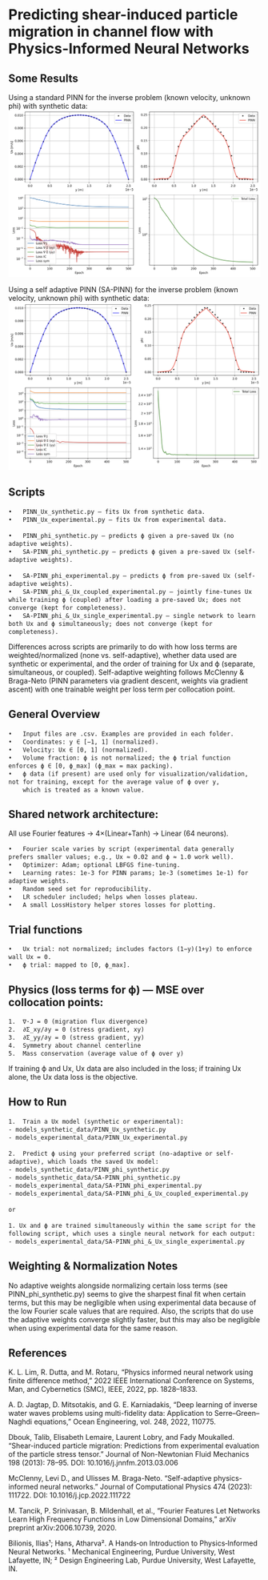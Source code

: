 # Predicting shear-induced particle migration in channel flow with Physics-Informed Neural Networks

## Some Results

Using a standard PINN for the inverse problem (known velocity, unknown phi) with synthetic data:
![PINN](assets/PINN_phi_synthetic.png)

Using a self adaptive PINN (SA-PINN) for the inverse problem (known velocity, unknown phi) with synthetic data:
![SAPINN](assets/SA-PINN_phi_synthetic.png)

## Scripts
	•	PINN_Ux_synthetic.py — fits Ux from synthetic data.
 	•	PINN_Ux_experimental.py — fits Ux from experimental data.
  
	•	PINN_phi_synthetic.py — predicts ϕ given a pre-saved Ux (no adaptive weights).
	•	SA-PINN_phi_synthetic.py — predicts ϕ given a pre-saved Ux (self-adaptive weights).
 
	•	SA-PINN_phi_experimental.py — predicts ϕ from pre-saved Ux (self-adaptive weights).
	•	SA-PINN_phi_&_Ux_coupled_experimental.py — jointly fine-tunes Ux while training ϕ (coupled) after loading a pre-saved Ux; does not converge (kept for completeness).
	•	SA-PINN_phi_&_Ux_single_experimental.py — single network to learn both Ux and ϕ simultaneously; does not converge (kept for completeness).

Differences across scripts are primarily to do with how loss terms are weighted/normalized (none vs. self-adaptive), whether data used are synthetic or experimental, and the order of training for Ux and ϕ (separate, simultaneous, or coupled). Self-adaptive weighting follows McClenny & Braga-Neto (PINN parameters via gradient descent, weights via gradient ascent) with one trainable weight per loss term per collocation point.

## General Overview
	•	Input files are .csv. Examples are provided in each folder.
	•	Coordinates: y ∈ [−1, 1] (normalized).
	•	Velocity: Ux ∈ [0, 1] (normalized).
	•	Volume fraction: ϕ is not normalized; the ϕ trial function enforces ϕ ∈ [0, ϕ_max] (ϕ_max = max packing).
	•	ϕ data (if present) are used only for visualization/validation, not for training, except for the average value of ϕ over y,
 		which is treated as a known value.

## Shared network architecture: 

All use Fourier features → 4×(Linear+Tanh) → Linear (64 neurons).

	•	Fourier scale varies by script (experimental data generally prefers smaller values; e.g., Ux ≈ 0.02 and ϕ ≈ 1.0 work well).
	•	Optimizer: Adam; optional LBFGS fine-tuning.
	•	Learning rates: 1e-3 for PINN params; 1e-3 (sometimes 1e-1) for adaptive weights.
	•	Random seed set for reproducibility.
	•	LR scheduler included; helps when losses plateau.
	•	A small LossHistory helper stores losses for plotting.

## Trial functions
	•	Ux trial: not normalized; includes factors (1−y)(1+y) to enforce wall Ux = 0.
	•	ϕ trial: mapped to [0, ϕ_max].

## Physics (loss terms for ϕ) — MSE over collocation points:
	1.	∇·J = 0 (migration flux divergence)
	2.	∂Σ_xy/∂y = 0 (stress gradient, xy)
	3.	∂Σ_yy/∂y = 0 (stress gradient, yy)
	4.	Symmetry about channel centerline
	5.	Mass conservation (average value of ϕ over y)

If training ϕ and Ux, Ux data are also included in the loss; if training Ux alone, the Ux data loss is the objective.

## How to Run

	1.	Train a Ux model (synthetic or experimental):
    - models_synthetic_data/PINN_Ux_synthetic.py
    - models_experimental_data/PINN_Ux_experimental.py

	2.	Predict ϕ using your preferred script (no-adaptive or self-adaptive), which loads the saved Ux model:
    - models_synthetic_data/PINN_phi_synthetic.py
    - models_synthetic_data/SA-PINN_phi_synthetic.py
    - models_experimental_data/SA-PINN_phi_experimental.py
    - models_experimental_data/SA-PINN_phi_&_Ux_coupled_experimental.py

	or 

 	1. Ux and ϕ are trained simultaneously within the same script for the following script, which uses a single neural network for each output:
    - models_experimental_data/SA-PINN_phi_&_Ux_single_experimental.py

## Weighting & Normalization Notes

No adaptive weights alongside normalizing certain loss terms (see PINN_phi_synthetic.py) seems to give the sharpest final fit when certain terms, but this may be negligible when using experimental data because of the low Fourier scale values that are required. Also, the scripts that do use the adaptive weights converge slightly faster, but this may also be negligible when using experimental data for the same reason.

## References

K. L. Lim, R. Dutta, and M. Rotaru, “Physics informed neural network using finite difference method,” 2022 IEEE International Conference on Systems, Man, and Cybernetics (SMC), IEEE, 2022, pp. 1828–1833.

A. D. Jagtap, D. Mitsotakis, and G. E. Karniadakis, “Deep learning of inverse water waves problems using multi-fidelity data: Application to Serre–Green–Naghdi equations,” Ocean Engineering, vol. 248, 2022, 110775.

Dbouk, Talib, Elisabeth Lemaire, Laurent Lobry, and Fady Moukalled. “Shear-induced particle migration: Predictions from experimental evaluation of the particle stress tensor.” Journal of Non-Newtonian Fluid Mechanics 198 (2013): 78–95. DOI: 10.1016/j.jnnfm.2013.03.006

McClenny, Levi D., and Ulisses M. Braga-Neto. “Self-adaptive physics-informed neural networks.” Journal of Computational Physics 474 (2023): 111722. DOI: 10.1016/j.jcp.2022.111722

M. Tancik, P. Srinivasan, B. Mildenhall, et al., “Fourier Features Let Networks Learn High Frequency Functions in Low Dimensional Domains,” arXiv preprint arXiv:2006.10739, 2020.

Bilionis, Ilias¹; Hans, Atharva². A Hands‑on Introduction to Physics‑Informed Neural Networks. ¹ Mechanical Engineering, Purdue University, West Lafayette, IN; ² Design Engineering Lab, Purdue University, West Lafayette, IN.
